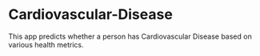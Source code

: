# Cardiovascular-Disease
This app predicts whether a person has Cardiovascular Disease based on various health metrics.
